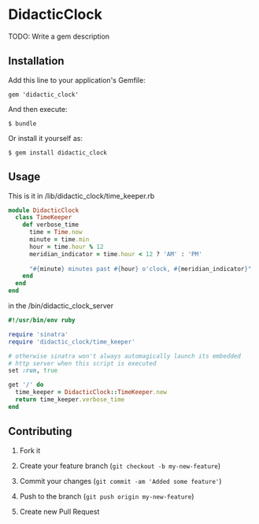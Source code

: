 # DidacticClock

TODO: Write a gem description

## Installation

Add this line to your application's Gemfile:

    gem 'didactic_clock'

And then execute:

    $ bundle

Or install it yourself as:

    $ gem install didactic_clock

## Usage
   This is it in /lib/didactic\_clock/time\_keeper.rb

```ruby
module DidacticClock
  class TimeKeeper
    def verbose_time
      time = Time.now
      minute = time.min
      hour = time.hour % 12
      meridian_indicator = time.hour < 12 ? 'AM' : 'PM'
         
      "#{minute} minutes past #{hour} o'clock, #{meridian_indicator}"
    end
  end
end
```
    
   in the /bin/didactic\_clock\_server
    
```ruby
#!/usr/bin/env ruby

require 'sinatra'
require 'didactic_clock/time_keeper'

# otherwise sinatra won't always automagically launch its embedded 
# http server when this script is executed
set :run, true

get '/' do
  time_keeper = DidacticClock::TimeKeeper.new
  return time_keeper.verbose_time
end
```

## Contributing

1. Fork it

2. Create your feature branch (`git checkout -b my-new-feature`)

3. Commit your changes (`git commit -am 'Added some feature'`)

4. Push to the branch (`git push origin my-new-feature`)

5. Create new Pull Request
